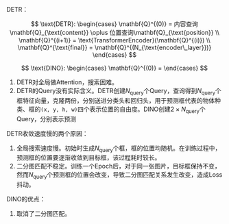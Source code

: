 DETR：

$$
\text{DETR}: \begin{cases}
	\mathbf{Q}^{(0)} = 内容查询\mathbf{Q}_{\text{content}} \oplus 位置查询\mathbf{Q}_{\text{position}} \\
	\mathbf{Q}^{(i+1)} = \text{TransformerEncoder}(\mathbf{Q}^{(i)}) \\
	\mathbf{Q}^{\text{final}} = \mathbf{Q}^{(N_{\text{encoder\_layer}})}
\end{cases}
$$

$$
\text{DINO}: \begin{cases}
	\mathbf{Q}^{(0)} = 
\end{cases}
$$


1. DETR对全局做Attention，搜索困难。
2. DETR的Query没有实际含义。DETR创建$N_{\text{query}}$个Query，查询得到$N_{\text{query}}$个框特征向量，克隆两份，分别送进分类头和回归头，用于预测框代表的物体种类、框的`(x, y, h, w)`四个表示位置的自由度。DINO创建$2\times N_{\text{query}}$个Query，分别表示预测

DETR收敛速度慢的两个原因：

1. 全局搜索速度慢。初始时生成$N_{\text{query}}$个框，框的位置均随机。在训练过程中，预测框的位置要逐渐收敛到目标框，该过程耗时较长。
2. 二分图匹配不稳定。训练一个Epoch后，对于同一张图片，目标框保持不变，然而$N_{\text{query}}$个预测框的位置会改变，导致二分图匹配关系发生改变，造成Loss抖动。

DINO的优点：
 1. 取消了二分图匹配。